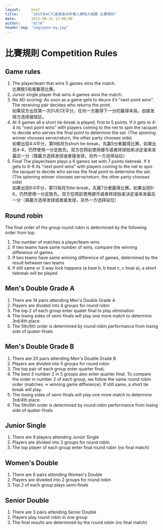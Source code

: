 ```yaml
---
layout:     post
title:      "2015年ACTC皇族香米杯華人網球大獎賽 比賽規則"
date:       2015-08-31 12:00:00
author:     "ACTA"
header-img: "img/pano-bg.jpg"
---
```

<h1 class="page-header">比賽規則 Competition Rules</h1>
<h2>Game rules</h2>
<ol>
  <li>The player/team that wins 5 games wins the match. <br>比赛胜5局者赢得比赛。</li>
  <li>Junior single player that wins 4 games wins the match.</li>
  <li>No AD scoring: As soon as a game gets to deuce it’s "next point wins". The receiving pair decides who returns the point.<br>如果双方出现第一次DUECE平分，任何一方赢得下一分的赢得本局。由接发球方选择接球区。</li>
  <li>At 4 games all a short tie-break is played, first to 5 points. If it gets to 4-4 its “next point wins” with players coming to the net to spin the racquet to decide who serves the final point to determine the set. (The spinning winner chooses serve/return, the other party chooses side)<br>如果出现4:4平分，第9局将为short tie-break，先赢5分者赢得比赛。如果出现4-4，仍然使用一分定胜负。双方在网前使用硬币或者转球拍来决定谁来发最后一分（猜赢方选择发球或者接发球，另外一方选择站位）</li>
  <li><em>Final</em> The player/team plays a 6 games set with 7 points tiebreak. If it gets to 6-6 its “next point wins” with players coming to the net to spin the racquet to decide who serves the final point to determine the set. (The spinning winner chooses serve/return, the other party chooses side)<br>如果出现6:6平分，第13局将为tie-break，先赢7分者赢得比赛。如果出现6-6，仍然使用一分定胜负。双方在网前使用硬币或者转球拍来决定谁来发最后一分（猜赢方选择发球或者接发球，另外一方选择站位）</li>
</ol>
<h2>Round robin</h2>
The final order of the group round robin is determined by the following order from top:
<ol>
  <li>The number of matches a player/team wins</li>
  <li>If two teams have same number of wins, compare the winning difference of games.</li>
  <li>If two teams have same winning difference of games, determined by the result between two teams</li>
  <li>If still same or 3 way lock happens (a beat b, b beat c, c beat a), a short tiebreak will be played</li>
</ol>
<h2>Men's Double Grade A</h2>
<ol>
  <li>There are 14 pairs attending Men's Double Grade A</li>
  <li>Players are divided into 4 groups for round robin</li>
  <li>The top 2 of each group enter quater final to play elimination</li>
  <li>The losing sides of semi-finals will play one more match to determine 3rd/4th place.</li>
  <li>The 5th/6th order is determined by round robin performance from losing side of quater-finals</li>
</ol>
<h2>Men's Double Grade B</h2>
<ol>
  <li>There are 20 pairs attending Men's Double Grade B</li>
  <li>Players are divided into 5 groups for round robin</li>
  <li>The top pair of each group enter quarter final;</li>
  <li>The best 3 number 2 in 5 groups also enter quarter final. To compare the order in number 2 of each group, we follow the same round robin order (matches -> winning game difference). If still same, a short tie break will play.</li>
  <li>The losing sides of semi-finals will play one more match to determine 3rd/4th place.</li>
  <li>The 5th/6th order is determined by round robin performance from losing side of quater-finals</li>
</ol>
<h2>Junior Single</h2>
<ol>
  <li>There are 9 players attending Junior Single</li>
  <li>Players are divided into 3 groups for round robin</li>
  <li>The top player of each group enter final round robin (no final match)</li>
</ol>
<h2>Women's Double</h2>
<ol>
  <li>There are 6 pairs attending Women's Double</li>
  <li>Players are diveded into 2 groups for round robin</li>
  <li>Top 2 of each group plays semi-finals</li>
</ol>
<h2>Senior Double</h2>
<ol>
  <li>There are 3 pairs attending Senior Double</li>
  <li>Players play round robin in one group</li>
  <li>The final results are determined by the round robin (no final match)</li>
</ol>
